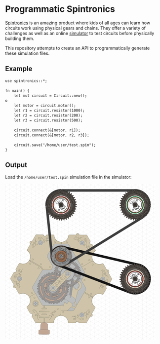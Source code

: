 # Programmatic Spintronics

[Spintronics](https://upperstory.com/en/spintronics/) is an amazing product where kids of all ages can learn how circuits work using physical gears and chains. They offer a variety of challenges as well as an online [simulator](https://simulator.spintronics.com/) to test circuits before physically building them.

This repository attempts to create an API to programmatically generate these simulation files.

## Example

```
use spintronics::*;

fn main() {
    let mut circuit = Circuit::new();
o
    let motor = circuit.motor();
    let r1 = circuit.resistor(1000);
    let r2 = circuit.resistor(200);
    let r3 = circuit.resistor(500);

    circuit.connect(&[motor, r1]);
    circuit.connect(&[motor, r2, r3]);

    circuit.save("/home/user/test.spin");
}
```

## Output

Load the `/home/user/test.spin` simulation file in the simulator:

![pic](./docs/example1.png)
